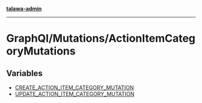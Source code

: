 [**talawa-admin**](../../../README.md)

***

# GraphQl/Mutations/ActionItemCategoryMutations

## Variables

- [CREATE\_ACTION\_ITEM\_CATEGORY\_MUTATION](variables/CREATE_ACTION_ITEM_CATEGORY_MUTATION.md)
- [UPDATE\_ACTION\_ITEM\_CATEGORY\_MUTATION](variables/UPDATE_ACTION_ITEM_CATEGORY_MUTATION.md)
